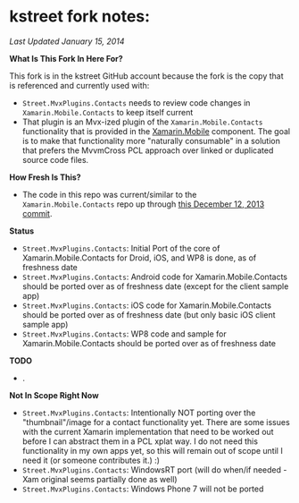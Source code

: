 # kstreet fork notes:
*Last Updated January 15, 2014*

**What Is This Fork In Here For?**

This fork is in the kstreet GitHub account because the fork is the copy that is referenced and currently used with:

- `Street.MvxPlugins.Contacts` needs to review code changes in `Xamarin.Mobile.Contacts` to keep itself current
- That plugin is an Mvx-ized plugin of the `Xamarin.Mobile.Contacts` functionality that is provided in the [Xamarin.Mobile](https://github.com/xamarin/Xamarin.Mobile) component.  The goal is to make that functionality more "naturally consumable" in a solution that prefers the MvvmCross PCL approach over linked or duplicated source code files.


**How Fresh Is This?**

- The code in this repo was current/similar to the `Xamarin.Mobile.Contacts` repo up through [this December 12, 2013 commit](https://github.com/xamarin/Xamarin.Mobile/commit/3f4730cd131c8eae89a6efc560c554a0a9c56058).



**Status**

- `Street.MvxPlugins.Contacts`: Initial Port of the core of Xamarin.Mobile.Contacts for Droid, iOS, and WP8 is done, as of freshness date
- `Street.MvxPlugins.Contacts`: Android code for Xamarin.Mobile.Contacts should be ported over as of freshness date (except for the client sample app)
- `Street.MvxPlugins.Contacts`: iOS code for Xamarin.Mobile.Contacts should be ported over as of freshness date (but only basic iOS client sample app)
- `Street.MvxPlugins.Contacts`: WP8 code and sample for Xamarin.Mobile.Contacts should be ported over as of freshness date


**TODO**

- .


**Not In Scope Right Now**

- `Street.MvxPlugins.Contacts`: Intentionally NOT porting over the "thumbnail"/image for a contact functionality yet.  There are some issues with the current Xamarin implementation that need to be worked out before I can abstract them in a PCL xplat way.  I do not need this functionality in my own apps yet, so this will remain out of scope until I need it (or someone contributes it.) :) 
- `Street.MvxPlugins.Contacts`: WindowsRT port (will do when/if needed - Xam original seems partially done as well)
- `Street.MvxPlugins.Contacts`: Windows Phone 7 will not be ported
